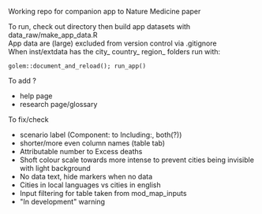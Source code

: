 Working repo for companion app to Nature Medicine paper  

To run, check out directory then build app datasets with data_raw/make_app_data.R  
App data are (large) excluded from version control via .gitignore  
When inst/extdata has the city_ country_ region_ folders run with:  

`golem::document_and_reload(); run_app()`

To add ?  

- help page
- research page/glossary

To fix/check

- scenario label (Component: to Including:, both(?))
- shorter/more even column names (table tab)
- Attributable number to Excess deaths
- Shoft colour scale towards more intense to prevent cities being invisible with light background
- No data text, hide markers when no data
- Cities in local languages vs cities in english
- Input filtering for table taken from mod_map_inputs
- "In development" warning
